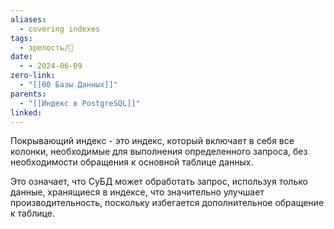 ```yaml
---
aliases:
  - covering indexes
tags:
  - зрелость/🌱
date:
  - - 2024-06-09
zero-link:
  - "[[00 Базы Данных]]"
parents:
  - "[[Индекс в PostgreSQL]]"
linked:
---
```

Покрывающий индекс - это индекс, который включает в себя все колонки, необходимые для выполнения определенного запроса, без необходимости обращения к основной таблице данных. 

Это означает, что СуБД может обработать запрос, используя только данные, хранящиеся в индексе, что значительно улучшает производительность, поскольку избегается дополнительное обращение к таблице.